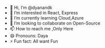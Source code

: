 - 👋 Hi, I’m @dyanandk
- 👀 I’m interested in React, Express
- 🌱 I’m currently learning Cloud,Azure
- 💞️ I’m looking to collaborate on Open-Source
- 📫 How to reach me ,Only Here
- 😄 Pronouns: Daya
- ⚡ Fun fact: All want Fun

<!---
dyanandk/dyanandk is a ✨ special ✨ repository because its `README.md` (this file) appears on your GitHub profile.
You can click the Preview link to take a look at your changes.
--->
